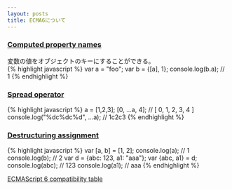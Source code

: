 ```yaml
---
layout: posts
title: ECMA6について 
---
```

### [Computed property names](https://developer.mozilla.org/en-US/docs/Web/JavaScript/Reference/Operators/Object_initializer#Computed_property_names)
変数の値をオブジェクトのキーにすることができる。   
{% highlight javascript %}
var a = "foo";
var b = {[a], 1};
console.log(b.a); // 1
{% endhighlight %}
<br/>

### [Spread operator](https://developer.mozilla.org/en-US/docs/Web/JavaScript/Reference/Operators/Spread_operator)
{% highlight javascript %}
a = [1,2,3];
[0, ...a, 4];
// [ 0, 1, 2, 3, 4 ]
console.log("%dc%dc%d", ...a);
// 1c2c3
{% endhighlight %}
<br/>

### [Destructuring assignment](https://developer.mozilla.org/en-US/docs/Web/JavaScript/Reference/Operators/Destructuring_assignment)
{% highlight javascript %}
var [a, b] = [1, 2];
console.log(a); // 1
console.log(b); // 2
var d = {abc: 123, a1: "aaa"};
var {abc, a1} = d;
console.log(abc); // 123
console.log(a1); // aaa
{% endhighlight %}
<br/>

[ECMAScript 6 compatibility table](https://kangax.github.io/compat-table/es6/)
